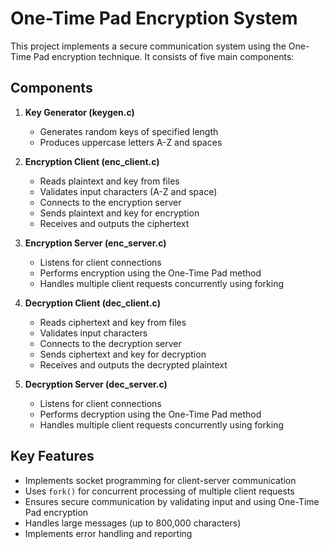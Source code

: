 # One-Time Pad Encryption System

This project implements a secure communication system using the One-Time Pad encryption technique. It consists of five main components:

## Components

1. **Key Generator (keygen.c)**
   - Generates random keys of specified length
   - Produces uppercase letters A-Z and spaces

2. **Encryption Client (enc_client.c)**
   - Reads plaintext and key from files
   - Validates input characters (A-Z and space)
   - Connects to the encryption server
   - Sends plaintext and key for encryption
   - Receives and outputs the ciphertext

3. **Encryption Server (enc_server.c)**
   - Listens for client connections
   - Performs encryption using the One-Time Pad method
   - Handles multiple client requests concurrently using forking

4. **Decryption Client (dec_client.c)**
   - Reads ciphertext and key from files
   - Validates input characters
   - Connects to the decryption server
   - Sends ciphertext and key for decryption
   - Receives and outputs the decrypted plaintext

5. **Decryption Server (dec_server.c)**
   - Listens for client connections
   - Performs decryption using the One-Time Pad method
   - Handles multiple client requests concurrently using forking

## Key Features

- Implements socket programming for client-server communication
- Uses `fork()` for concurrent processing of multiple client requests
- Ensures secure communication by validating input and using One-Time Pad encryption
- Handles large messages (up to 800,000 characters)
- Implements error handling and reporting
